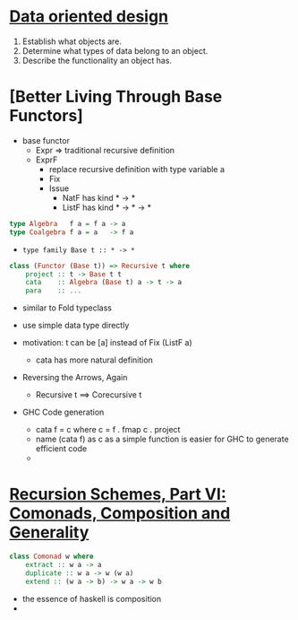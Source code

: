 # [Data oriented design](https://medium.com/@jonathanmines/data-oriented-vs-object-oriented-design-50ef35a99056)

1. Establish what objects are.
2. Determine what types of data belong to an object.
3. Describe the functionality an object has.

# [Better Living Through Base Functors]

* base functor
  * Expr => traditional recursive definition
  * ExprF 
    * replace recursive definition with type variable a
    * Fix
    * Issue
      * NatF has kind * -> *
      * ListF has kind * -> * -> *
```haskell
type Algebra   f a = f a -> a
type Coalgebra f a = a   -> f a
```
* ```type family Base t :: * -> *```
```haskell
class (Functor (Base t)) => Recursive t where
    project :: t -> Base t t
    cata    :: Algebra (Base t) a -> t -> a
    para    :: ...
```
* similar to Fold typeclass
* use simple data type directly
* motivation: t can be [a] instead of Fix (ListF a)
  * cata has more natural definition

* Reversing the Arrows, Again
  * Recursive t ==> Corecursive t

* GHC Code generation
  * cata f = c where c = f . fmap c . project
  * name (cata f) as c as a simple function is easier for GHC to generate efficient code
  * 

# [Recursion Schemes, Part VI: Comonads, Composition and Generality](https://blog.sumtypeofway.com/posts/recursion-schemes-part-6.html)

```haskell
class Comonad w where
    extract :: w a -> a
    duplicate :: w a -> w (w a)
    extend :: (w a -> b) -> w a -> w b
```

* the essence of haskell is composition
* 